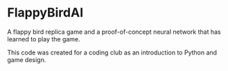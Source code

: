 # FlappyBirdAI
A flappy bird replica game and a proof-of-concept neural network that has learned to play the game.

This code was created for a coding club as an introduction to Python and game design.
